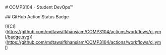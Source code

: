 \# COMP3104 - Student DevOps™



\## GitHub Action Status Badge



\[!\[CI](https://github.com/mdtawsifkhansiam/COMP3104/actions/workflows/ci.yml/badge.svg)](https://github.com/mdtawsifkhansiam/COMP3104/actions/workflows/ci.yml)


